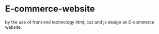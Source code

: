 # E-commerce-website
by the use of front end technology html, css and js design an E-commerce website.
